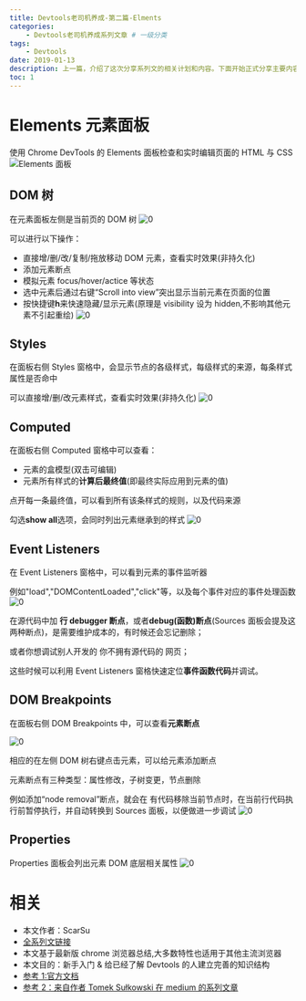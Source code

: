 ```yaml
---
title: Devtools老司机养成-第二篇-Elments
categories:
    - Devtools老司机养成系列文章 # 一级分类
tags:
    - Devtools
date: 2019-01-13
description: 上一篇，介绍了这次分享系列文的相关计划和内容。下面开始正式分享主要内容。今天这一篇，来学一学Elements面板。
toc: 1
---
```


# Elements 元素面板

使用 Chrome DevTools 的 Elements 面板检查和实时编辑页面的 HTML 与 CSS
![Elements 面板](../images/devtools/000.png)

## DOM 树

在元素面板左侧是当前页的 DOM 树
![0](../images/devtools/010.png)

可以进行以下操作：

-   直接增/删/改/复制/拖放移动 DOM 元素，查看实时效果(非持久化)
-   添加元素断点
-   模拟元素 focus/hover/actice 等状态
-   选中元素后通过右键“Scroll into view”突出显示当前元素在页面的位置
-   按快捷键**h**来快速隐藏/显示元素(原理是 visibility 设为 hidden,不影响其他元素不引起重绘)
    ![0](../images/devtools/011.png)

## Styles

在面板右侧 Styles 窗格中，会显示节点的各级样式，每级样式的来源，每条样式属性是否命中

可以直接增/删/改元素样式，查看实时效果(非持久化)
![0](../images/devtools/020.png)

## Computed

在面板右侧 Computed 窗格中可以查看：

-   元素的盒模型(双击可编辑)
-   元素所有样式的**计算后最终值**(即最终实际应用到元素的值)

点开每一条最终值，可以看到所有该条样式的规则，以及代码来源

勾选**show all**选项，会同时列出元素继承到的样式
![0](../images/devtools/030.png)

## Event Listeners

在 Event Listeners 窗格中，可以看到元素的事件监听器

例如"load","DOMContentLoaded","click"等，以及每个事件对应的事件处理函数
![0](../images/devtools/040.png)

在源代码中加 **行 debugger 断点**，或者**debug(函数)断点**(Sources 面板会提及这两种断点)，是需要维护成本的，有时候还会忘记删除；

或者你想调试别人开发的 你不拥有源代码的 网页；

这些时候可以利用 Event Listeners 窗格快速定位**事件函数代码**并调试。

## DOM Breakpoints

在面板右侧 DOM Breakpoints 中，可以查看**元素断点**

![0](../images/devtools/051.png)

相应的在左侧 DOM 树右键点击元素，可以给元素添加断点

元素断点有三种类型：属性修改，子树变更，节点删除

例如添加“node removal”断点，就会在 有代码移除当前节点时，在当前行代码执行前暂停执行，并自动转换到 Sources 面板，以便做进一步调试
![0](../images/devtools/050.png)

## Properties

Properties 面板会列出元素 DOM 底层相关属性
![0](../images/devtools/060.png)

# 相关

-   本文作者：ScarSu
-   [全系列文链接](https://www.scarsu.com/categories/devtools%E8%80%81%E5%8F%B8%E6%9C%BA%E5%85%BB%E6%88%90%E7%B3%BB%E5%88%97%E6%96%87%E7%AB%A0/)
-   本文基于最新版 chrome 浏览器总结,大多数特性也适用于其他主流浏览器
-   本文目的：新手入门 & 给已经了解 Devtools 的人建立完善的知识结构
-   [参考 1:官方文档](https://developers.google.com/web/tools/chrome-devtools/)
-   [参考 2：来自作者 Tomek Sułkowski 在 medium 的系列文章](https://medium.com/@tomsu)
